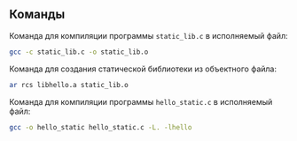 ## Команды

Команда для компиляции программы `static_lib.c` в исполняемый файл:

```bash
gcc -c static_lib.c -o static_lib.o
```
Команда для создания статической библиотеки из объектного файла: 

```bash
ar rcs libhello.a static_lib.o
```
Команда для компиляции программы `hello_static.c` в исполняемый файл:

```bash
gcc -o hello_static hello_static.c -L. -lhello
```
